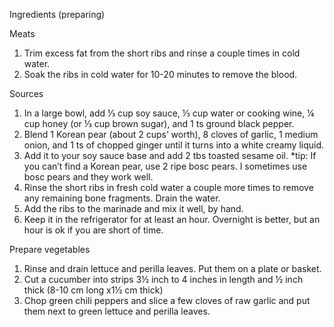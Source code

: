 Ingredients (preparing)

Meats
1. Trim excess fat from the short ribs and rinse a couple times in cold water.
2. Soak the ribs in cold water for 10-20 minutes to remove the blood.

Sources
1. In a large bowl, add ⅓ cup soy sauce, ⅓ cup water or cooking wine, ¼ cup honey (or ⅓ cup brown sugar), and 1 ts ground black pepper.
2. Blend 1 Korean pear (about 2 cups’ worth), 8 cloves of garlic, 1 medium onion, and 1 ts of chopped ginger until it turns into a white creamy liquid.
3. Add it to your soy sauce base and add 2 tbs toasted sesame oil.
*tip: If you can’t find a Korean pear, use 2 ripe bosc pears. I sometimes use bosc pears and they work well.
4. Rinse the short ribs in fresh cold water a couple more times to remove any remaining bone fragments. Drain the water.
5. Add the ribs to the marinade and mix it well, by hand.
6. Keep it in the refrigerator for at least an hour. Overnight is better, but an hour is ok if you are short of time.

Prepare vegetables
1. Rinse and drain lettuce and perilla leaves. Put them on a plate or basket.
2. Cut a cucumber into strips 3½ inch to 4 inches in length and ½ inch thick (8-10 cm long x1½ cm thick)
3. Chop green chili peppers and slice a few cloves of raw garlic and put them next to green lettuce and perilla leaves.